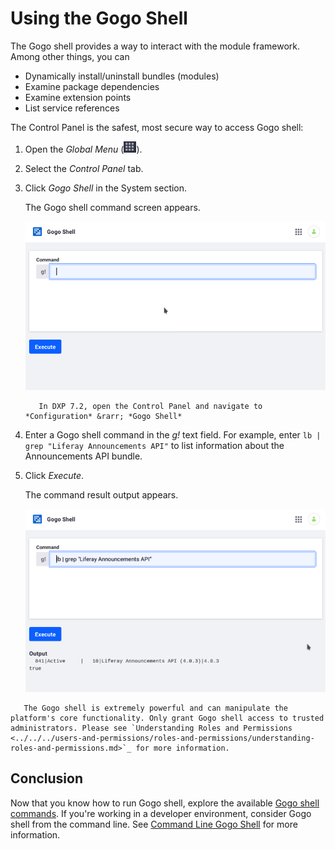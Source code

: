 # Using the Gogo Shell

The Gogo shell provides a way to interact with the module framework. Among other things, you can

-   Dynamically install/uninstall bundles (modules)
-   Examine package dependencies
-   Examine extension points
-   List service references

The Control Panel is the safest, most secure way to access Gogo shell:

1. Open the _Global Menu_ (![icon](../../../images/icon-applications-menu.png)).

1. Select the _Control Panel_ tab.

1. Click _Gogo Shell_ in the System section.

    The Gogo shell command screen appears.

    ![Gogo shell in the Control Panel](./using-the-gogo-shell/images/02.png)

    ```note::
       In DXP 7.2, open the Control Panel and navigate to *Configuration* &rarr; *Gogo Shell*
    ```

1. Enter a Gogo shell command in the _g!_ text field. For example, enter `lb | grep "Liferay Announcements API"` to list information about the Announcements API bundle.

1. Click _Execute_.

    The command result output appears.

    ![The Output section shows the command result.](./using-the-gogo-shell/images/03.png)

```warning::
   The Gogo shell is extremely powerful and can manipulate the platform's core functionality. Only grant Gogo shell access to trusted administrators. Please see `Understanding Roles and Permissions <../../../users-and-permissions/roles-and-permissions/understanding-roles-and-permissions.md>`_ for more information.
```

## Conclusion

Now that you know how to run Gogo shell, explore the available [Gogo shell commands](./gogo-shell-commands.md). If you're working in a developer environment, consider Gogo shell from the command line. See [Command Line Gogo Shell](./command-line-gogo-shell.md) for more information.
